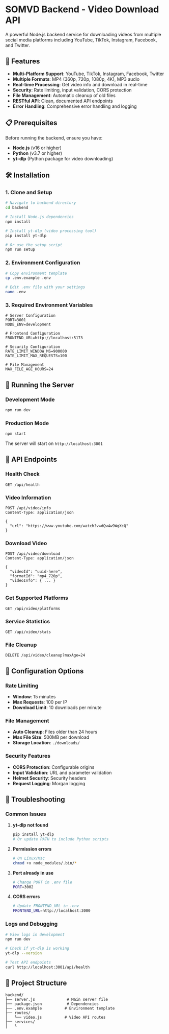 # SOMVD Backend - Video Download API

A powerful Node.js backend service for downloading videos from multiple social media platforms including YouTube, TikTok, Instagram, Facebook, and Twitter.

## 🚀 Features

- **Multi-Platform Support**: YouTube, TikTok, Instagram, Facebook, Twitter
- **Multiple Formats**: MP4 (360p, 720p, 1080p, 4K), MP3 audio
- **Real-time Processing**: Get video info and download in real-time
- **Security**: Rate limiting, input validation, CORS protection
- **File Management**: Automatic cleanup of old files
- **RESTful API**: Clean, documented API endpoints
- **Error Handling**: Comprehensive error handling and logging

## 📋 Prerequisites

Before running the backend, ensure you have:

- **Node.js** (v16 or higher)
- **Python** (v3.7 or higher)
- **yt-dlp** (Python package for video downloading)

## 🛠️ Installation

### 1. Clone and Setup

```bash
# Navigate to backend directory
cd backend

# Install Node.js dependencies
npm install

# Install yt-dlp (video processing tool)
pip install yt-dlp

# Or use the setup script
npm run setup
```

### 2. Environment Configuration

```bash
# Copy environment template
cp .env.example .env

# Edit .env file with your settings
nano .env
```

### 3. Required Environment Variables

```env
# Server Configuration
PORT=3001
NODE_ENV=development

# Frontend Configuration
FRONTEND_URL=http://localhost:5173

# Security Configuration
RATE_LIMIT_WINDOW_MS=900000
RATE_LIMIT_MAX_REQUESTS=100

# File Management
MAX_FILE_AGE_HOURS=24
```

## 🚀 Running the Server

### Development Mode
```bash
npm run dev
```

### Production Mode
```bash
npm start
```

The server will start on `http://localhost:3001`

## 📡 API Endpoints

### Health Check
```http
GET /api/health
```

### Video Information
```http
POST /api/video/info
Content-Type: application/json

{
  "url": "https://www.youtube.com/watch?v=dQw4w9WgXcQ"
}
```

### Download Video
```http
POST /api/video/download
Content-Type: application/json

{
  "videoId": "uuid-here",
  "formatId": "mp4_720p",
  "videoInfo": { ... }
}
```

### Get Supported Platforms
```http
GET /api/video/platforms
```

### Service Statistics
```http
GET /api/video/stats
```

### File Cleanup
```http
DELETE /api/video/cleanup?maxAge=24
```

## 🔧 Configuration Options

### Rate Limiting
- **Window**: 15 minutes
- **Max Requests**: 100 per IP
- **Download Limit**: 10 downloads per minute

### File Management
- **Auto Cleanup**: Files older than 24 hours
- **Max File Size**: 500MB per download
- **Storage Location**: `./downloads/`

### Security Features
- **CORS Protection**: Configurable origins
- **Input Validation**: URL and parameter validation
- **Helmet Security**: Security headers
- **Request Logging**: Morgan logging

## 🐛 Troubleshooting

### Common Issues

1. **yt-dlp not found**
   ```bash
   pip install yt-dlp
   # Or update PATH to include Python scripts
   ```

2. **Permission errors**
   ```bash
   # On Linux/Mac
   chmod +x node_modules/.bin/*
   ```

3. **Port already in use**
   ```bash
   # Change PORT in .env file
   PORT=3002
   ```

4. **CORS errors**
   ```bash
   # Update FRONTEND_URL in .env
   FRONTEND_URL=http://localhost:3000
   ```

### Logs and Debugging

```bash
# View logs in development
npm run dev

# Check if yt-dlp is working
yt-dlp --version

# Test API endpoints
curl http://localhost:3001/api/health
```

## 📁 Project Structure

```
backend/
├── server.js              # Main server file
├── package.json           # Dependencies
├── .env.example          # Environment template
├── routes/
│   └── video.js          # Video API routes
├── services/
│   └
